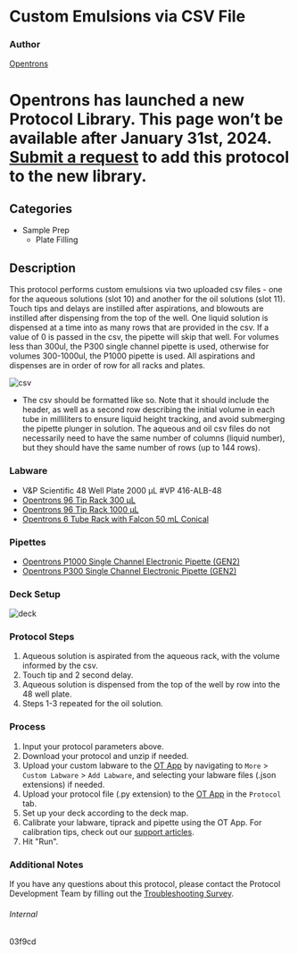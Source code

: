 # Custom Emulsions via CSV File


### Author
[Opentrons](https://opentrons.com/)



# Opentrons has launched a new Protocol Library. This page won’t be available after January 31st, 2024. [Submit a request](https://docs.google.com/forms/d/e/1FAIpQLSdYYp9QCKow4nn0KlCVsMS3HX0eJ0N9O7-erajKvcpT0lWbSg/viewform) to add this protocol to the new library.

## Categories
* Sample Prep
	* Plate Filling


## Description
This protocol performs custom emulsions via two uploaded csv files - one for the aqueous solutions (slot 10) and another for the oil solutions (slot 11). Touch tips and delays are instilled after aspirations, and blowouts are instilled after dispensing from the top of the well. One liquid solution is dispensed at a time into as many rows that are provided in the csv. If a value of 0 is passed in the csv, the pipette will skip that well. For volumes less than 300ul, the P300 single channel pipette is used, otherwise for volumes 300-1000ul, the P1000 pipette is used. All aspirations and dispenses are in order of row for all racks and plates.

![csv](https://opentrons-protocol-library-website.s3.amazonaws.com/custom-README-images/03f9cd/Screen+Shot+2022-10-06+at+11.01.24+AM.png)

* The csv should be formatted like so. Note that it should include the header, as well as a second row describing the initial volume in each tube in milliliters to ensure liquid height tracking, and avoid submerging the pipette plunger in solution. The aqueous and oil csv files do not necessarily need to have the same number of columns (liquid number), but they should have the same number of rows (up to 144 rows).

### Labware
* V&P Scientific 48 Well Plate 2000 µL #VP 416-ALB-48
* [Opentrons 96 Tip Rack 300 µL](https://shop.opentrons.com/collections/opentrons-tips/products/opentrons-300ul-tips)
* [Opentrons 96 Tip Rack 1000 µL](https://shop.opentrons.com/collections/opentrons-tips/products/opentrons-1000ul-tips)
* [Opentrons 6 Tube Rack with Falcon 50 mL Conical](https://shop.opentrons.com/collections/opentrons-tips/products/tube-rack-set-1)


### Pipettes
* [Opentrons P1000 Single Channel Electronic Pipette (GEN2)](https://shop.opentrons.com/single-channel-electronic-pipette-p20/)
* [Opentrons P300 Single Channel Electronic Pipette (GEN2)](https://shop.opentrons.com/single-channel-electronic-pipette-p20/)


### Deck Setup
![deck](https://opentrons-protocol-library-website.s3.amazonaws.com/custom-README-images/03f9cd/deck.png)


### Protocol Steps
1. Aqueous solution is aspirated from the aqueous rack, with the volume informed by the csv.
2. Touch tip and 2 second delay.
3. Aqueous solution is dispensed from the top of the well by row into the 48 well plate.
4. Steps 1-3 repeated for the oil solution.


### Process
1. Input your protocol parameters above.
2. Download your protocol and unzip if needed.
3. Upload your custom labware to the [OT App](https://opentrons.com/ot-app) by navigating to `More` > `Custom Labware` > `Add Labware`, and selecting your labware files (.json extensions) if needed.
4. Upload your protocol file (.py extension) to the [OT App](https://opentrons.com/ot-app) in the `Protocol` tab.
5. Set up your deck according to the deck map.
6. Calibrate your labware, tiprack and pipette using the OT App. For calibration tips, check out our [support articles](https://support.opentrons.com/en/collections/1559720-guide-for-getting-started-with-the-ot-2).
7. Hit "Run".


### Additional Notes
If you have any questions about this protocol, please contact the Protocol Development Team by filling out the [Troubleshooting Survey](https://protocol-troubleshooting.paperform.co/).


###### Internal
03f9cd
